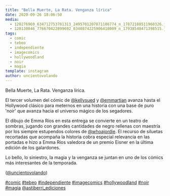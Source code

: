 ```yaml
---
title: "Bella Muerte, La Rata. Venganza lírica"
date: 2020-09-26 18:06:50
media: 
  - 120276969_634712753781313_2495701207871186774_n_17872188511960326.jpg
  - 120130046_776670422899692_8340874225906418009_n_17938540471398515.jpg
tags: 
  - comic
  - tebeo
  - independiente
  - imagecomics
  - hollywoodland
  - noir
  - magia
template: instagram
author: uncientovolando
---
```


Bella Muerte, La Rata. Venganza lírica.


El tercer volumen del cómic de [@kellysued](https://instagram.com/kellysued) y [@emmartian](https://instagram.com/emmartian) avanza hasta el Hollywood clásico para meternos en una historia con una base de puro 'noir' que avanza hacia el universo mágico de los segadores.


El dibujo de Emma Ríos en esta entrega se convierte en un teatro de sombras, jugando con grandes cantidades de negro rellenas con maestría por los siempre estupendos colores de [@whoajordie](https://instagram.com/whoajordie). El recurso de siluetas recortadas que acompaña la historia cobra especial relevancia en las portadas e hizo a Emma Ríos valedora de un premio Eisner en la última edición de los galardones.


Lo bello, lo siniestro, la magia y la venganza se juntan en uno de los cómics más interesantes de la temporada.


([@uncientovolando](https://instagram.com/uncientovolando))






[#comic](/tags/comic) [#tebeo](/tags/tebeo) [#independiente](/tags/independiente) [#imagecomics](/tags/imagecomics) [#hollywoodland](/tags/hollywoodland) [#noir](/tags/noir) [#magia](/tags/magia) [@astiberri_ediciones](https://instagram.com/astiberri_ediciones)
